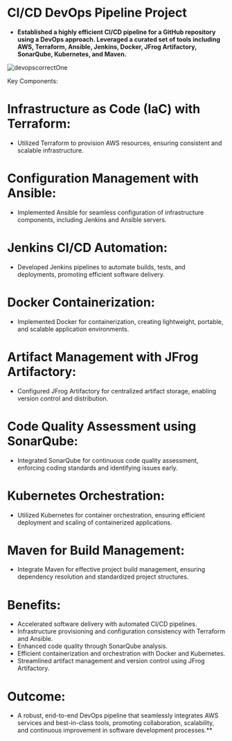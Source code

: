 # CI/CD DevOps Pipeline Project


- **Established a highly efficient CI/CD pipeline for a GitHub repository using a DevOps approach. Leveraged a curated set of tools including AWS, Terraform, Ansible, Jenkins, Docker, JFrog Artifactory, SonarQube, Kubernetes, and Maven.**

![devopscorrectOne](https://github.com/titusnangitech/tito_devops_project/assets/128609800/9aaa2d0a-732e-4d66-aaf1-11038a4f7a66)


Key Components:

# Infrastructure as Code (IaC) with Terraform:

- Utilized Terraform to provision AWS resources, ensuring consistent and scalable infrastructure.

# Configuration Management with Ansible:

- Implemented Ansible for seamless configuration of infrastructure components, including Jenkins and Ansible servers.

# Jenkins CI/CD Automation:

- Developed Jenkins pipelines to automate builds, tests, and deployments, promoting efficient software delivery.

# Docker Containerization:

- Implemented Docker for containerization, creating lightweight, portable, and scalable application environments.

# Artifact Management with JFrog Artifactory:

- Configured JFrog Artifactory for centralized artifact storage, enabling version control and distribution.

# Code Quality Assessment using SonarQube:

- Integrated SonarQube for continuous code quality assessment, enforcing coding standards and identifying issues early.

# Kubernetes Orchestration:

- Utilized Kubernetes for container orchestration, ensuring efficient deployment and scaling of containerized applications.

# Maven for Build Management:

- Integrate Maven for effective project build management, ensuring dependency resolution and standardized project structures.

# Benefits:

- Accelerated software delivery with automated CI/CD pipelines.
- Infrastructure provisioning and configuration consistency with Terraform and Ansible.
- Enhanced code quality through SonarQube analysis.
- Efficient containerization and orchestration with Docker and Kubernetes.
- Streamlined artifact management and version control using JFrog Artifactory.


# Outcome:
  
- A robust, end-to-end DevOps pipeline that seamlessly integrates AWS services and best-in-class tools, promoting collaboration, scalability, and continuous improvement in software development processes.**






